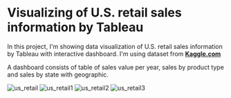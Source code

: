 # Visualizing of U.S. retail sales information by Tableau

In this project, I'm showing data visualization of U.S. retail sales information by Tableau with interactive dashboard. I'm using dataset from **[Kaggle.com](https://www.kaggle.com/datasets/claudiojnior/u-s-retail-dataset)**

A dashboard consists of table of sales value per year, sales by product type and sales by state with geographic.



![us_retail](https://github.com/jsutthida/Visualizing-of-U.S.-retail-sales-information/assets/160230541/ce573604-eeae-48e7-b26f-ff86500f4b26)
![us_retail1](https://github.com/jsutthida/Visualizing-of-U.S.-retail-sales-information/assets/160230541/7c1a7419-b2cc-4832-9bf4-ad5131192892)
![us_retail2](https://github.com/jsutthida/Visualizing-of-U.S.-retail-sales-information/assets/160230541/72b1243a-8b47-4383-b897-c3eead1a3347)
![us_retail3](https://github.com/jsutthida/Visualizing-of-U.S.-retail-sales-information/assets/160230541/29e6e153-f2af-4a0b-8a9e-be5a73cea908)
